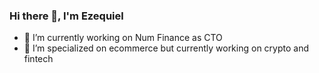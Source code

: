 ### Hi there 👋, I'm Ezequiel

- 🔭 I’m currently working on Num Finance as CTO
- 🌱 I’m specialized on ecommerce but currently working on crypto and fintech

